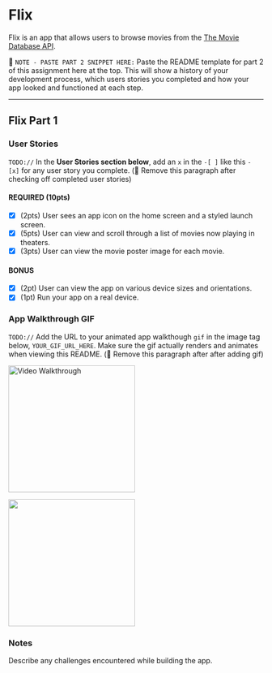 # Flix

Flix is an app that allows users to browse movies from the [The Movie Database API](http://docs.themoviedb.apiary.io/#).

📝 `NOTE - PASTE PART 2 SNIPPET HERE:` Paste the README template for part 2 of this assignment here at the top. This will show a history of your development process, which users stories you completed and how your app looked and functioned at each step.

---

## Flix Part 1

### User Stories
`TODO://` In the **User Stories section below**, add an `x` in the `-[ ]` like this `- [x]` for any user story you complete. (🚫 Remove this paragraph after checking off completed user stories)

#### REQUIRED (10pts)
- [x] (2pts) User sees an app icon on the home screen and a styled launch screen.
- [x] (5pts) User can view and scroll through a list of movies now playing in theaters.
- [x] (3pts) User can view the movie poster image for each movie.

#### BONUS
- [x] (2pt) User can view the app on various device sizes and orientations.
- [x] (1pt) Run your app on a real device.

### App Walkthrough GIF
`TODO://` Add the URL to your animated app walkthough `gif` in the image tag below, `YOUR_GIF_URL_HERE`. Make sure the gif actually renders and animates when viewing this README. (🚫 Remove this paragraph after after adding gif)

<img src='https://media3.giphy.com/media/cwgerZuSVaTcCXftuE/giphy.gif?cid=790b7611d0eb0aca3cd93f2dd6e0908b7c9eda9851a7890f&rid=giphy.gif&ct=g' title='Video Walkthrough' width=250 alt='Video Walkthrough' />

<img src= "https://media0.giphy.com/media/gSWnJzQ8ikO0wHICgU/giphy.gif?cid=790b7611f68acf9bba5c9df010912f65d5904106bad8be5a&rid=giphy.gif&ct=g" width=250><br>

### Notes
Describe any challenges encountered while building the app.
